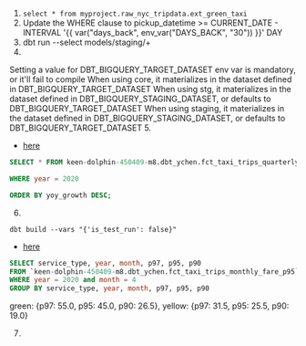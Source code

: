 1. `select * from myproject.raw_nyc_tripdata.ext_green_taxi`
2. Update the WHERE clause to pickup_datetime >= CURRENT_DATE - INTERVAL '{{ var("days_back", env_var("DAYS_BACK", "30")) }}' DAY
3. dbt run --select models/staging/+
4. 
Setting a value for DBT_BIGQUERY_TARGET_DATASET env var is mandatory, or it'll fail to compile
When using core, it materializes in the dataset defined in DBT_BIGQUERY_TARGET_DATASET
When using stg, it materializes in the dataset defined in DBT_BIGQUERY_STAGING_DATASET, or defaults to DBT_BIGQUERY_TARGET_DATASET
When using staging, it materializes in the dataset defined in DBT_BIGQUERY_STAGING_DATASET, or defaults to DBT_BIGQUERY_TARGET_DATASET
5. 

- [here](./dbt/taxi_rides_ny/models/core/fct_taxi_trips_monthly_fare_p95.sql)

```sql
SELECT * FROM keen-dolphin-450409-m8.dbt_ychen.fct_taxi_trips_quarterly_revenue

WHERE year = 2020

ORDER BY yoy_growth DESC; 

```
6. 


`dbt build --vars "{'is_test_run': false}"`

- [here](./dbt/taxi_rides_ny/models/core/fct_taxi_trips_monthly_fare_p95.sql)

```sql
SELECT service_type, year, month, p97, p95, p90
FROM `keen-dolphin-450409-m8.dbt_ychen.fct_taxi_trips_monthly_fare_p95`
WHERE year = 2020 and month = 4
GROUP BY service_type, year, month, p97, p95, p90
```
green: {p97: 55.0, p95: 45.0, p90: 26.5}, yellow: {p97: 31.5, p95: 25.5, p90: 19.0}


7. 